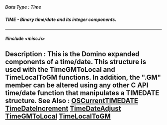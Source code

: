 ##### Data Type : Time
##### TIME - Binary time/date and its integer components.
---
##### #include <misc.h>
**Description :**
This is the Domino expanded components of a time/date. This structure is used 
with the TimeGMToLocal and TimeLocalToGM functions.  In addition, the ".GM" 
member can be altered using any other C API time/date function that manipulates 
a TIMEDATE structure.
**See Also :**
[OSCurrentTIMEDATE](D:/md_files/OSCurrentTIMEDATE.md)
[TimeDateIncrement](D:/md_files/TimeDateIncrement.md)
[TimeDateAdjust](D:/md_files/TimeDateAdjust.md)
[TimeGMToLocal](D:/md_files/TimeGMToLocal.md)
[TimeLocalToGM](D:/md_files/TimeLocalToGM.md)
---
